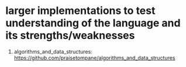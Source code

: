 # larger implementations to test understanding of the language and its strengths/weaknesses

1. algorithms_and_data_structures: https://github.com/praisetompane/algorithms_and_data_structures
